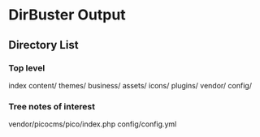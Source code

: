 # DirBuster Output

## Directory List

### Top level
index
content/
themes/
business/
assets/
icons/
plugins/
vendor/
config/


### Tree notes of interest
vendor/picocms/pico/index.php
config/config.yml

